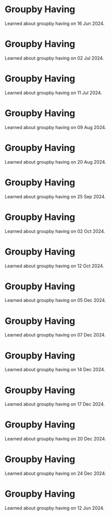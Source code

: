 # Groupby Having
Learned about groupby having on 16 Jun 2024.

# Groupby Having
Learned about groupby having on 02 Jul 2024.

# Groupby Having
Learned about groupby having on 11 Jul 2024.

# Groupby Having
Learned about groupby having on 09 Aug 2024.

# Groupby Having
Learned about groupby having on 20 Aug 2024.

# Groupby Having
Learned about groupby having on 25 Sep 2024.

# Groupby Having
Learned about groupby having on 02 Oct 2024.

# Groupby Having
Learned about groupby having on 12 Oct 2024.

# Groupby Having
Learned about groupby having on 05 Dec 2024.

# Groupby Having
Learned about groupby having on 07 Dec 2024.

# Groupby Having
Learned about groupby having on 14 Dec 2024.

# Groupby Having
Learned about groupby having on 17 Dec 2024.

# Groupby Having
Learned about groupby having on 20 Dec 2024.

# Groupby Having
Learned about groupby having on 24 Dec 2024.

# Groupby Having
Learned about groupby having on 12 Jun 2024.

